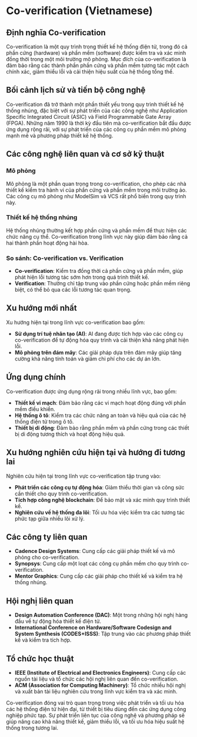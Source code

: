 # Co-verification (Vietnamese)

## Định nghĩa Co-verification
Co-verification là một quy trình trong thiết kế hệ thống điện tử, trong đó cả phần cứng (hardware) và phần mềm (software) được kiểm tra và xác minh đồng thời trong một môi trường mô phỏng. Mục đích của co-verification là đảm bảo rằng các thành phần phần cứng và phần mềm tương tác một cách chính xác, giảm thiểu lỗi và cải thiện hiệu suất của hệ thống tổng thể.

## Bối cảnh lịch sử và tiến bộ công nghệ
Co-verification đã trở thành một phần thiết yếu trong quy trình thiết kế hệ thống nhúng, đặc biệt với sự phát triển của các công nghệ như Application Specific Integrated Circuit (ASIC) và Field Programmable Gate Array (FPGA). Những năm 1990 là thời kỳ đầu tiên mà co-verification bắt đầu được ứng dụng rộng rãi, với sự phát triển của các công cụ phần mềm mô phỏng mạnh mẽ và phương pháp thiết kế hệ thống.

## Các công nghệ liên quan và cơ sở kỹ thuật
### Mô phỏng
Mô phỏng là một phần quan trọng trong co-verification, cho phép các nhà thiết kế kiểm tra hành vi của phần cứng và phần mềm trong môi trường ảo. Các công cụ mô phỏng như ModelSim và VCS rất phổ biến trong quy trình này.

### Thiết kế hệ thống nhúng
Hệ thống nhúng thường kết hợp phần cứng và phần mềm để thực hiện các chức năng cụ thể. Co-verification trong lĩnh vực này giúp đảm bảo rằng cả hai thành phần hoạt động hài hòa.

### So sánh: Co-verification vs. Verification
- **Co-verification**: Kiểm tra đồng thời cả phần cứng và phần mềm, giúp phát hiện lỗi tương tác sớm hơn trong quá trình thiết kế.
- **Verification**: Thường chỉ tập trung vào phần cứng hoặc phần mềm riêng biệt, có thể bỏ qua các lỗi tương tác quan trọng.

## Xu hướng mới nhất
Xu hướng hiện tại trong lĩnh vực co-verification bao gồm:
- **Sử dụng trí tuệ nhân tạo (AI)**: AI đang được tích hợp vào các công cụ co-verification để tự động hóa quy trình và cải thiện khả năng phát hiện lỗi.
- **Mô phỏng trên đám mây**: Các giải pháp dựa trên đám mây giúp tăng cường khả năng tính toán và giảm chi phí cho các dự án lớn.

## Ứng dụng chính
Co-verification được ứng dụng rộng rãi trong nhiều lĩnh vực, bao gồm:
- **Thiết kế vi mạch**: Đảm bảo rằng các vi mạch hoạt động đúng với phần mềm điều khiển.
- **Hệ thống ô tô**: Kiểm tra các chức năng an toàn và hiệu quả của các hệ thống điện tử trong ô tô.
- **Thiết bị di động**: Đảm bảo rằng phần mềm và phần cứng trong các thiết bị di động tương thích và hoạt động hiệu quả.

## Xu hướng nghiên cứu hiện tại và hướng đi tương lai
Nghiên cứu hiện tại trong lĩnh vực co-verification tập trung vào:
- **Phát triển các công cụ tự động hóa**: Giảm thiểu thời gian và công sức cần thiết cho quy trình co-verification.
- **Tích hợp công nghệ blockchain**: Để bảo mật và xác minh quy trình thiết kế.
- **Nghiên cứu về hệ thống đa lõi**: Tối ưu hóa việc kiểm tra các tương tác phức tạp giữa nhiều lõi xử lý.

## Các công ty liên quan
- **Cadence Design Systems**: Cung cấp các giải pháp thiết kế và mô phỏng cho co-verification.
- **Synopsys**: Cung cấp một loạt các công cụ phần mềm cho quy trình co-verification.
- **Mentor Graphics**: Cung cấp các giải pháp cho thiết kế và kiểm tra hệ thống nhúng.

## Hội nghị liên quan
- **Design Automation Conference (DAC)**: Một trong những hội nghị hàng đầu về tự động hóa thiết kế điện tử.
- **International Conference on Hardware/Software Codesign and System Synthesis (CODES+ISSS)**: Tập trung vào các phương pháp thiết kế và kiểm tra tích hợp.

## Tổ chức học thuật
- **IEEE (Institute of Electrical and Electronics Engineers)**: Cung cấp các nguồn tài liệu và tổ chức các hội nghị liên quan đến co-verification.
- **ACM (Association for Computing Machinery)**: Tổ chức nhiều hội nghị và xuất bản tài liệu nghiên cứu trong lĩnh vực kiểm tra và xác minh.

Co-verification đóng vai trò quan trọng trong việc phát triển và tối ưu hóa các hệ thống điện tử hiện đại, từ thiết bị tiêu dùng đến các ứng dụng công nghiệp phức tạp. Sự phát triển liên tục của công nghệ và phương pháp sẽ giúp nâng cao khả năng thiết kế, giảm thiểu lỗi, và tối ưu hóa hiệu suất hệ thống trong tương lai.